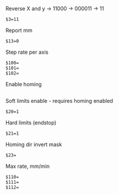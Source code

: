 Reverse X and y -> 11000 -> 000011 -> 11
```
$3=11
```

Report mm
```
$13=0
```

Step rate per axis
```
$100=
$101=
$102=
```

Enable homing
```

```

Soft limits enable - requires homing enabled
```
$20=1
```

Hard limits (endstop)
```
$21=1
```

Homing dir invert mask
```
$23=
```

Max rate, mm/min
```
$110=
$111=
$112=
```

